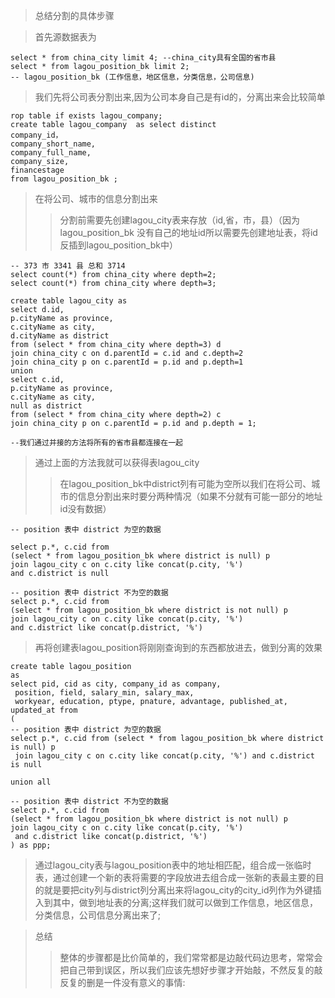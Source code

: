 >总结分割的具体步骤

>首先源数据表为
>
	select * from china_city limit 4; --china_city具有全国的省市县 
	select * from lagou_position_bk limit 2; 
	-- lagou_position_bk (工作信息，地区信息，分类信息，公司信息)

>我们先将公司表分割出来,因为公司本身自己是有id的，分离出来会比较简单

	rop table if exists lagou_company;
	create table lagou_company  as select distinct 
	company_id，
	company_short_name,
	company_full_name,
	company_size,
	financestage 
	from lagou_position_bk ;

>在将公司、城市的信息分割出来
>>分割前需要先创建lagou_city表来存放（id,省，市，县）（因为lagou_position_bk 没有自己的地址id所以需要先创建地址表，将id反插到lagou_position_bk中）
	
	-- 373 市 3341 县 总和 3714
	select count(*) from china_city where depth=2;
	select count(*) from china_city where depth=3;

	create table lagou_city as
	select d.id, 
	p.cityName as province,
	c.cityName as city,
	d.cityName as district 
	from (select * from china_city where depth=3) d
    join china_city c on d.parentId = c.id and c.depth=2
    join china_city p on c.parentId = p.id and p.depth=1
	union
	select c.id,
	p.cityName as province,
	c.cityName as city,
	null as district 
	from (select * from china_city where depth=2) c
	join china_city p on c.parentId = p.id and p.depth = 1;

	--我们通过并接的方法将所有的省市县都连接在一起
>通过上面的方法我就可以获得表lagou_city
>>在lagou_position_bk中district列有可能为空所以我们在将公司、城市的信息分割出来时要分两种情况（如果不分就有可能一部分的地址id没有数据）

	-- position 表中 district 为空的数据
	
	select p.*, c.cid from 
	(select * from lagou_position_bk where district is null) p
	join lagou_city c on c.city like concat(p.city, '%') 
	and c.district is null

	-- position 表中 district 不为空的数据
	select p.*, c.cid from 
	(select * from lagou_position_bk where district is not null) p
	join lagou_city c on c.city like concat(p.city, '%')
	and c.district like concat(p.district, '%')

>再将创建表lagou_position将刚刚查询到的东西都放进去，做到分离的效果
	
	create table lagou_position
	as
	select pid, cid as city, company_id as company,
	 position, field, salary_min, salary_max,
	 workyear, education, ptype, pnature, advantage, published_at, updated_at from
	(
	-- position 表中 district 为空的数据
	select p.*, c.cid from (select * from lagou_position_bk where district is null) p
	 join lagou_city c on c.city like concat(p.city, '%') and c.district is null
	
	union all

	-- position 表中 district 不为空的数据
	select p.*, c.cid from 
	(select * from lagou_position_bk where district is not null) p
	join lagou_city c on c.city like concat(p.city, '%')
	 and c.district like concat(p.district, '%')
	) as ppp;
>通过lagou_city表与lagou_position表中的地址相匹配，组合成一张临时表，通过创建一个新的表将需要的字段放进去组合成一张新的表最主要的目的就是要把city列与district列分离出来将lagou_city的city_id列作为外键插入到其中，做到地址表的分离;这样我们就可以做到工作信息，地区信息，分类信息，公司信息分离出来了;



>总结
>>整体的步骤都是比价简单的，我们常常都是边敲代码边思考，常常会把自己带到误区，所以我们应该先想好步骤才开始敲，不然反复的敲反复的删是一件没有意义的事情:





